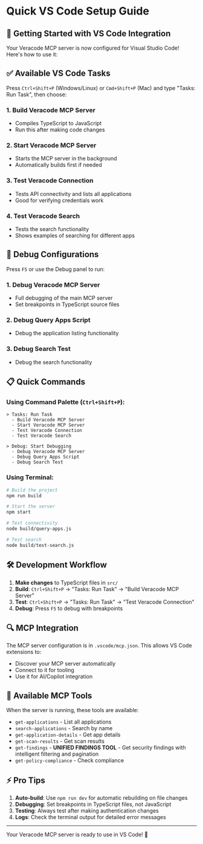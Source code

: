 # Quick VS Code Setup Guide

## 🚀 **Getting Started with VS Code Integration**

Your Veracode MCP server is now configured for Visual Studio Code! Here's how to use it:

## ✅ **Available VS Code Tasks**

Press `Ctrl+Shift+P` (Windows/Linux) or `Cmd+Shift+P` (Mac) and type "Tasks: Run Task", then choose:

### 1. **Build Veracode MCP Server**
- Compiles TypeScript to JavaScript
- Run this after making code changes

### 2. **Start Veracode MCP Server** 
- Starts the MCP server in the background
- Automatically builds first if needed

### 3. **Test Veracode Connection**
- Tests API connectivity and lists all applications
- Good for verifying credentials work

### 4. **Test Veracode Search**
- Tests the search functionality
- Shows examples of searching for different apps

## 🔧 **Debug Configurations**

Press `F5` or use the Debug panel to run:

### 1. **Debug Veracode MCP Server**
- Full debugging of the main MCP server
- Set breakpoints in TypeScript source files

### 2. **Debug Query Apps Script**
- Debug the application listing functionality

### 3. **Debug Search Test**
- Debug the search functionality

## 📋 **Quick Commands**

### Using Command Palette (`Ctrl+Shift+P`):

```
> Tasks: Run Task
  - Build Veracode MCP Server
  - Start Veracode MCP Server
  - Test Veracode Connection
  - Test Veracode Search

> Debug: Start Debugging
  - Debug Veracode MCP Server
  - Debug Query Apps Script
  - Debug Search Test
```

### Using Terminal:

```bash
# Build the project
npm run build

# Start the server
npm start

# Test connectivity
node build/query-apps.js

# Test search
node build/test-search.js
```

## 🛠️ **Development Workflow**

1. **Make changes** to TypeScript files in `src/`
2. **Build**: `Ctrl+Shift+P` → "Tasks: Run Task" → "Build Veracode MCP Server"
3. **Test**: `Ctrl+Shift+P` → "Tasks: Run Task" → "Test Veracode Connection"
4. **Debug**: Press `F5` to debug with breakpoints

## 🔍 **MCP Integration**

The MCP server configuration is in `.vscode/mcp.json`. This allows VS Code extensions to:

- Discover your MCP server automatically
- Connect to it for tooling
- Use it for AI/Copilot integration

## 🎯 **Available MCP Tools**

When the server is running, these tools are available:

- `get-applications` - List all applications
- `search-applications` - Search by name
- `get-application-details` - Get app details
- `get-scan-results` - Get scan results
- `get-findings` - **UNIFIED FINDINGS TOOL** - Get security findings with intelligent filtering and pagination
- `get-policy-compliance` - Check compliance

## ⚡ **Pro Tips**

1. **Auto-build**: Use `npm run dev` for automatic rebuilding on file changes
2. **Debugging**: Set breakpoints in TypeScript files, not JavaScript
3. **Testing**: Always test after making authentication changes
4. **Logs**: Check the terminal output for detailed error messages

---

Your Veracode MCP server is ready to use in VS Code! 🚀
